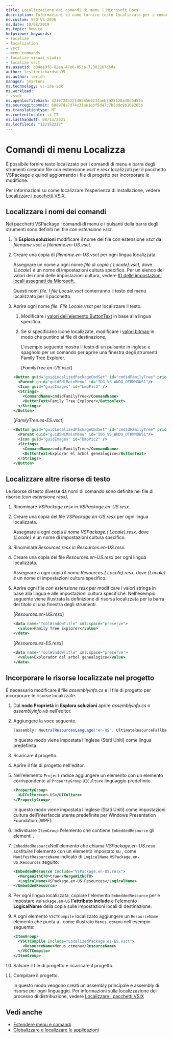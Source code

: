 ```yaml
---
title: Localizzazione dei comandi di menu | Microsoft Docs
description: Informazioni su come fornire testo localizzato per i comandi di menu e barra degli strumenti creando file con estensione vsct localizzati e file resx localizzati per il pacchetto VSPackage.
ms.custom: SEO-VS-2020
ms.date: 10/08/2019
ms.topic: how-to
helpviewer_keywords:
- localize
- localization
- vsct
- menu commands
- localize visual studio
- localize vsct
ms.assetid: b04ee0f6-82ea-47e6-853a-72382267d6da
author: leslierichardson95
ms.author: lerich
manager: jmartens
ms.technology: vs-ide-sdk
ms.workload:
- vssdk
ms.openlocfilehash: 421072452214828560234aeb3a23128a38d0d515
ms.sourcegitcommit: 68897da7d74c31ae1ebf5d47c7b5ddc9b108265b
ms.translationtype: MT
ms.contentlocale: it-IT
ms.lasthandoff: 08/13/2021
ms.locfileid: "122152237"
---
```

# <a name="localize-menu-commands"></a>Comandi di menu Localizza

È possibile fornire testo localizzato per i comandi di menu e barra degli strumenti creando file con estensione *vsct* e *resx* localizzati per il pacchetto VSPackage e quindi aggiornando i file di progetto per incorporare le modifiche.

Per informazioni su come localizzare l'esperienza di installazione, vedere [Localizzare i pacchetti VSIX.](../extensibility/localizing-vsix-packages.md)

## <a name="localize-command-names"></a>Localizzare i nomi dei comandi

Nei pacchetti VSPackage i comandi di menu e i pulsanti della barra degli strumenti sono definiti nel file *con estensione vsct.*

1. In **Esplora soluzioni** modificare il nome del file con estensione *vsct* da *filename.vsct* a *filename.en-US.vsct*.

2. Creare una copia di *filename.en-US.vsct* per ogni lingua localizzata.

    Assegnare un nome a ogni nome *file di copia.{ Locale}.vsct*, dove *{Locale} è* un nome di impostazioni cultura specifico. Per un elenco dei valori dei nomi delle impostazioni cultura, vedere [ID delle impostazioni locali assegnati da Microsoft.](/windows/uwp/publish/supported-languages)

    Questi nomi *file. I file Locale.vsct* conterranno il testo del menu localizzato per il pacchetto.

3. Aprire ogni nome *file. File Locale.vsct* per localizzare il testo.

   1. Modificare i [valori dell'elemento ButtonText](../extensibility/buttontext-element.md) in base alla lingua specifica.

   2. Se si specificano icone localizzate, modificare i [valori bitmap](../extensibility/bitmap-element.md) in modo che puntino ai file di destinazione.

      L'esempio seguente mostra il testo di un pulsante in inglese e spagnolo per un comando per aprire una finestra degli strumenti Family Tree Explorer.

      [*FamilyTree.en-US.vsct*]

   ```xml
   <Button guid="guidLocalizedPackageCmdSet" id="cmdidFamilyTree" priority="0x0100" type="Button">
     <Parent guid="guidSHLMainMenu" id="IDG_VS_WNDO_OTRWNDWS1"/>
     <Icon guid="guidImages" id="bmpPic2" />
     <Strings>
       <CommandName>cmdidFamilyTree</CommandName>
       <ButtonText>Family Tree Explorer</ButtonText>
     </Strings>
   </Button>
   ```

    [*FamilyTree.es-ES.vsct*]

   ```xml
   <Button guid="guidLocalizedPackageCmdSet" id="cmdidFamilyTree" priority="0x0100" type="Button">
     <Parent guid="guidSHLMainMenu" id="IDG_VS_WNDO_OTRWNDWS1"/>
     <Icon guid="guidImages" id="bmpPic2" />
     <Strings>
       <CommandName>cmdidFamilyTree</CommandName>
       <ButtonText>Explorar el arbol genealogico</ButtonText>
     </Strings>
   </Button>
   ```

## <a name="localize-other-text-resources"></a>Localizzare altre risorse di testo

Le risorse di testo diverse da nomi di comando sono definite nei file di risorse *(con estensione resx).*

1. Rinominare *VSPackage.resx* in *VSPackage.en-US.resx*.

2. Creare una copia del file *VSPackage.en-US.resx* per ogni lingua localizzata.

     Assegnare a ogni copia *il nome VSPackage.{ Locale}.resx,* dove *{Locale} è* un nome di impostazioni cultura specifico.

3. Rinominare *Resources.resx* *in Resources.en-US.resx*.

4. Creare una copia del file *Resources.en-US.resx* per ogni lingua localizzata.

     Assegnare a ogni copia il *nome Resources.{ Locale}.resx,* dove *{Locale} è* un nome di impostazioni cultura specifico.

5. Aprire ogni file *con estensione resx* per modificare i valori stringa in base alla lingua e alle impostazioni cultura specifiche. Nell'esempio seguente viene illustrata la definizione di risorsa localizzata per la barra del titolo di una finestra degli strumenti.

     [*Resources.en-US.resx*]

    ```xml
    <data name="ToolWindowTitle" xml:space="preserve">
      <value>Family Tree Explorer</value>
    </data>
    ```

     [*Resources.es-ES.resx*]

    ```xml
    <data name="ToolWindowTitle" xml:space="preserve">
      <value>Explorador del arbol genealogico</value>
    </data>
    ```

## <a name="incorporate-localized-resources-into-the-project"></a>Incorporare le risorse localizzate nel progetto

È necessario modificare il file *assemblyinfo.cs* e il file di progetto per incorporare le risorse localizzate.

1. Dal **nodo Proprietà** in **Esplora soluzioni** aprire *assemblyinfo.cs* o *assemblyinfo.vb* nell'editor.

2. Aggiungere la voce seguente.

    ```csharp
    [assembly: NeutralResourcesLanguage("en-US", UltimateResourceFallbackLocation.Satellite)]
    ```

     In questo modo viene impostata l'inglese (Stati Uniti) come lingua predefinita.

3. Scaricare il progetto.

4. Aprire il file di progetto nell'editor.

5. Nell'elemento `Project` radice aggiungere un elemento con un elemento corrispondente al `PropertyGroup` `UICulture` linguaggio predefinito.

    ```xml
    <PropertyGroup>
      <UICulture>en-US</UICulture>
    </PropertyGroup>
    ```

     In questo modo viene impostata l'inglese (Stati Uniti) come impostazioni cultura dell'interfaccia utente predefinite per Windows Presentation Foundation (WPF).

6. Individuare `ItemGroup` l'elemento che contiene `EmbeddedResource` gli elementi .

7. `EmbeddedResource`Nell'elemento che chiama *VSPackage.en-US.resx* sostituire l'elemento con un elemento impostato su , come `ManifestResourceName` indicato di `LogicalName` `VSPackage.en-US.Resources` seguito:

    ```xml
    <EmbeddedResource Include="VSPackage.en-US.resx">
      <MergeWithCTO>true</MergeWithCTO>
      <LogicalName>VSPackage.en-US.Resources</LogicalName>
    </EmbeddedResource>
    ```

8. Per ogni lingua localizzata, copiare l'elemento  `EmbeddedResource` per e impostare `VsPackage.en-US` **l'attributo Include** e l'elemento **LogicalName** della copia sulle impostazioni locali di destinazione.

9. A ogni elemento `VSCTCompile` localizzato aggiungere un `ResourceName` elemento che punta a , come illustrato `Menus.ctmenu` nell'esempio seguente:

    ```xml
    <ItemGroup>
      <VSCTCompile Include="LocalizedPackage.es-ES.vsct">
        <ResourceName>Menus.ctmenu</ResourceName>
      </VSCTCompile>
    </ItemGroup>
    ```

10. Salvare il file di progetto e ricaricare il progetto.

11. Compilare il progetto.

     In questo modo vengono creati un assembly principale e assembly di risorse per ogni linguaggio. Per informazioni sulla localizzazione del processo di distribuzione, vedere [Localizzare i pacchetti VSIX](../extensibility/localizing-vsix-packages.md)

## <a name="see-also"></a>Vedi anche

- [Estendere menu e comandi](../extensibility/extending-menus-and-commands.md)
- [Globalizzare e localizzare le applicazioni](../ide/globalizing-and-localizing-applications.md)
